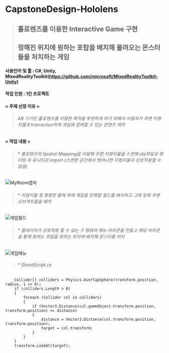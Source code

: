 # CapstoneDesign-Hololens
> ## 홀로렌즈를 이용한 Interactive Game 구현
> ## 정해진 위치에 원하는 포탑을 배치해 몰려오는 몬스터들을 처치하는 게임

#### 사용언어 및 툴 : C#, Unity, MixedRealityToolkit(https://github.com/microsoft/MixedRealityToolkit-Unity)
#### 작업 인원 : 1인 프로젝트

#### < 주제 선정 이유 >
> ###### AR 기기인 홀로렌즈를 이용한 목적을 뚜렷하게 하기 위해서 사용자가 주변 지형지물과 Interactive하게 게임에 참여할 수 있는 콘텐츠 제작

#### < 작업 내용 >
> ###### * 홀로렌즈의 Spatial Mapping을 이용해 주변 지형지물을 스캔해 obj파일로 렌더링 후 유니티로 import (스캔한 공간에서 벗어나면 지형지물과 상호작용할 수 없음)
![MyRoom캡처](https://user-images.githubusercontent.com/75113789/101274386-f9517800-37e0-11eb-89a4-5036d1058379.PNG)

> ###### * 지형지물 중 평평한 물체 위에 게임을 진행할 필드를 배치하고 그에 맞춰 주변 오브젝트들을 배치
![게임필드](https://user-images.githubusercontent.com/75113789/101274385-f787b480-37e0-11eb-8d0c-849027255842.PNG)

> ###### * 플레이어가 상호작용 할 수 있는 구 형태의 메뉴 아이콘을 만들고 해당 아이콘을 통해 원하는 포탑을 원하는 위치에 배치해 몬스터를 처치
![게임메뉴](https://user-images.githubusercontent.com/75113789/101274387-f9517800-37e0-11eb-912b-d2e907d66dc8.PNG)

> ###### * ShootScript.cs
        Collider[] colliders = Physics.OverlapSphere(transform.position, radius, 1 << 8);
        if (colliders.Length > 0)
        {
            foreach (Collider col in colliders)
            {
                if (Vector3.Distance(col.gameObject.transform.position, transform.position) <= distance)
                {
                    distance = Vector3.Distance(col.transform.position, transform.position);
                    target = col.transform;
                }
            }
        }
        transform.LookAt(target);

